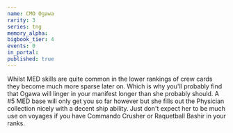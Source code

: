 ```yaml
---
name: CMO Ogawa
rarity: 3
series: tng
memory_alpha:
bigbook_tier: 4
events: 0
in_portal:
published: true
---
```


Whilst MED skills are quite common in the lower rankings of crew cards they become much more sparse later on. Which is why you'll probably find that Ogawa will linger in your manifest longer than she probably should. A #5 MED base will only get you so far however but she fills out the Physician collection nicely with a decent ship ability. Just don't expect her to be much use on voyages if you have Commando Crusher or Raquetball Bashir in your ranks.
